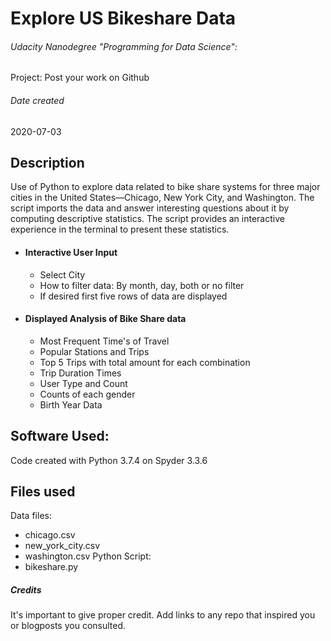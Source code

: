 # **Explore US Bikeshare Data**
###### Udacity Nanodegree "Programming for Data Science":
Project: Post your work on Github

###### Date created
2020-07-03

## Description
Use of Python to explore data related to bike share systems for three major cities in the United States—Chicago, New York City, and Washington.
The script imports the data and answer interesting questions about it by computing descriptive statistics. The script provides an interactive experience in the terminal to present these statistics.

* #### Interactive User Input
  * Select City
  * How to filter data: By month, day, both or no filter
  * If desired first five rows of data are displayed
* #### Displayed Analysis of Bike Share data
  * Most Frequent Time's of Travel
  * Popular Stations and Trips
  * Top 5 Trips with total amount for each combination
  * Trip Duration Times
  * User Type and Count
  * Counts of each gender
  * Birth Year Data


## Software Used:
Code created with Python 3.7.4 on Spyder 3.3.6



## Files used
Data files:
  * chicago.csv
  * new_york_city.csv
  * washington.csv
Python Script:
  * bikeshare.py

##### Credits
It's important to give proper credit. Add links to any repo that inspired you or blogposts you consulted.
